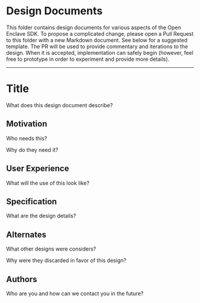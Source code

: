 Design Documents
================

This folder contains design documents for various aspects of the Open Enclave
SDK. To propose a complicated change, please open a Pull Request to this folder
with a new Markdown document. See below for a suggested template. The PR will be
used to provide commentary and iterations to the design. When it is accepted,
implementation can safely begin (however, feel free to prototype in order to
experiment and provide more details).

___

Title
=====

What does this design document describe?

Motivation
----------

Who needs this?

Why do they need it?

User Experience
---------------

What will the use of this look like?

Specification
-------------

What are the design details?

Alternates
----------

What other designs were considers?

Why were they discarded in favor of this design?

Authors
-------

Who are you and how can we contact you in the future?
